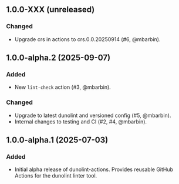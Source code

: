 ## 1.0.0-XXX (unreleased)

### Changed

- Upgrade crs in actions to crs.0.0.20250914 (#6, @mbarbin).

## 1.0.0-alpha.2 (2025-09-07)

### Added

- New `lint-check` action (#3, @mbarbin).

### Changed

- Upgrade to latest dunolint and versioned config (#5, @mbarbin).
- Internal changes to testing and CI (#2, #4, @mbarbin).

## 1.0.0-alpha.1 (2025-07-03)

### Added

- Initial alpha release of dunolint-actions. Provides reusable GitHub Actions for the dunolint linter tool.
